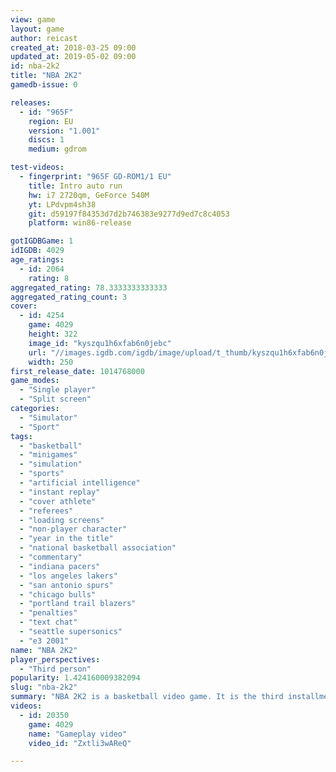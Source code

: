 ```yaml
---
view: game
layout: game
author: reicast
created_at: 2018-03-25 09:00
updated_at: 2019-05-02 09:00
id: nba-2k2
title: "NBA 2K2"
gamedb-issue: 0

releases:
  - id: "965F"
    region: EU
    version: "1.001"
    discs: 1
    medium: gdrom

test-videos:
  - fingerprint: "965F GD-ROM1/1 EU"
    title: Intro auto run
    hw: i7 2720qm, GeForce 540M
    yt: LPdvpm4sh38
    git: d59197f84353d7d2b746383e9277d9ed7c8c4053
    platform: win86-release

gotIGDBGame: 1
idIGDB: 4029
age_ratings:
  - id: 2064
    rating: 8
aggregated_rating: 78.3333333333333
aggregated_rating_count: 3
cover:
  - id: 4254
    game: 4029
    height: 322
    image_id: "kyszqu1h6xfab6n0jebc"
    url: "//images.igdb.com/igdb/image/upload/t_thumb/kyszqu1h6xfab6n0jebc.jpg"
    width: 250
first_release_date: 1014768000
game_modes:
  - "Single player"
  - "Split screen"
categories:
  - "Simulator"
  - "Sport"
tags:
  - "basketball"
  - "minigames"
  - "simulation"
  - "sports"
  - "artificial intelligence"
  - "instant replay"
  - "cover athlete"
  - "referees"
  - "loading screens"
  - "non-player character"
  - "year in the title"
  - "national basketball association"
  - "commentary"
  - "indiana pacers"
  - "los angeles lakers"
  - "san antonio spurs"
  - "chicago bulls"
  - "portland trail blazers"
  - "penalties"
  - "text chat"
  - "seattle supersonics"
  - "e3 2001"
name: "NBA 2K2"
player_perspectives:
  - "Third person"
popularity: 1.424160009382094
slug: "nba-2k2"
summary: "NBA 2K2 is a basketball video game. It is the third installment in the NBA 2K series of video games and it was developed by Visual Concepts and published by Sega Sports. It was released on October 24, 2001 on the Sega Dreamcast and later ported to the Sony PlayStation 2, Nintendo GameCube, and the Xbox in 2002. NBA 2K2 featured more street courts such as Mosswood, Fonde Rec Center, Venice Beach, etc. The game still featured the old street courts like in the previous game NBA 2K1. It was the first NBA 2K game to be released multi-platform on the series, and also the last to be on the Sega Dreamcast. The cover athlete is Allen Iverson"
videos:
  - id: 20350
    game: 4029
    name: "Gameplay video"
    video_id: "Zxtli3wAReQ"

---
```

